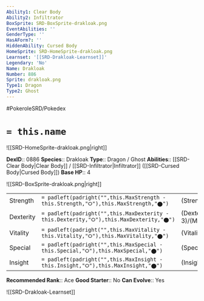 ```yaml
---
Ability1: Clear Body
Ability2: Infiltrator
BoxSprite: SRD-BoxSprite-drakloak.png
EventAbilities: ''
GenderType: ''
HasAForm?: ''
HiddenAbility: Cursed Body
HomeSprite: SRD-HomeSprite-drakloak.png
Learnset: '[[SRD-Drakloak-Learnset]]'
Legendary: 'No'
Name: Drakloak
Number: 886
Sprite: drakloak.png
Type1: Dragon
Type2: Ghost
---
```


#PokeroleSRD/Pokedex

# `= this.name`

![[SRD-HomeSprite-drakloak.png|right]]

**DexID**:: 0886
**Species**:: Drakloak
**Type**:: Dragon / Ghost
**Abilities**:: [[SRD-Clear Body|Clear Body]] / [[SRD-Infiltrator|Infiltrator]] ([[SRD-Cursed Body|Cursed Body]])
**Base HP**:: 4

![[SRD-BoxSprite-drakloak.png|right]]

|           |                                                                                        |                                          |
| --------- | -------------------------------------------------------------------------------------- | ---------------------------------------- |
| Strength  | `= padleft(padright("",this.MaxStrength - this.Strength,"⭘"),this.MaxStrength,"⬤")`    | (Strength::2)/(MaxStrength::5)   |
| Dexterity | `= padleft(padright("",this.MaxDexterity - this.Dexterity,"⭘"),this.MaxDexterity,"⬤")` | (Dexterity:: 3)/(MaxDexterity::6) |
| Vitality  | `= padleft(padright("",this.MaxVitality - this.Vitality,"⭘"),this.MaxVitality,"⬤")`    | (Vitality::2)/(MaxVitality::4)   |
| Special   | `= padleft(padright("",this.MaxSpecial - this.Special,"⭘"),this.MaxSpecial,"⬤")`       | (Special::2)/(MaxSpecial::4)     |
| Insight   | `= padleft(padright("",this.MaxInsight - this.Insight,"⭘"),this.MaxInsight,"⬤")`       | (Insight::2)/(MaxInsight::4)     |

**Recommended Rank**:: Ace
**Good Starter**:: No
**Can Evolve**:: Yes

![[SRD-Drakloak-Learnset]]